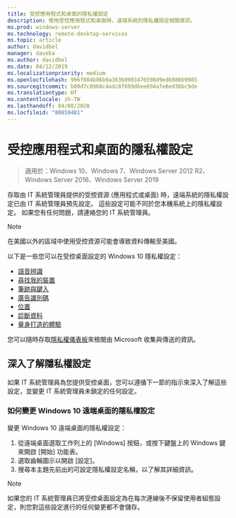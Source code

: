```yaml
---
title: 受控應用程式和桌面的隱私權設定
description: 使用受控應用程式和桌面時，遠端系統的隱私權設定相關資訊。
ms.prod: windows-server
ms.technology: remote-desktop-services
ms.topic: article
author: davidbel
manager: daveba
ms.author: davidbel
ms.date: 04/12/2019
ms.localizationpriority: medium
ms.openlocfilehash: 996f084b86b0a363b0903476598d9edb086b9985
ms.sourcegitcommit: b00d7c8968c4adc8f699dbee694afe6ed36bc9de
ms.translationtype: HT
ms.contentlocale: zh-TW
ms.lasthandoff: 04/08/2020
ms.locfileid: "80859481"
---
```

# <a name="privacy-settings-for-managed-apps-and-desktops"></a>受控應用程式和桌面的隱私權設定

>適用於：Windows 10、Windows 7、Windows Server 2012 R2、Windows Server 2016、Windows Server 2019

存取由 IT 系統管理員提供的受控資源 (應用程式或桌面) 時，遠端系統的隱私權設定已由 IT 系統管理員預先設定。 這些設定可能不同於您本機系統上的隱私權設定。 如果您有任何問題，請連絡您的 IT 系統管理員。

>[!NOTE]
>在美國以外的區域中使用受控資源可能會導致資料傳輸至美國。

以下是一些您可以在受控桌面設定的 Windows 10 隱私權設定：

- [語音辨識](https://go.microsoft.com/fwlink/?linkid=874646)
- [尋找我的裝置](https://go.microsoft.com/fwlink/?linkid=533063)
- [筆跡與鍵入](https://go.microsoft.com/fwlink/?linkid=874646)
- [廣告識別碼](https://go.microsoft.com/fwlink/?linkid=838419)
- [位置](https://go.microsoft.com/fwlink/?linkid=529987)
- [診斷資料](https://go.microsoft.com/fwlink/?linkid=614828)
- [量身打造的體驗](https://go.microsoft.com/fwlink/?linkid=614828)

您可以隨時存取[隱私權儀表板](https://go.microsoft.com/fwlink/?linkid=864206)來檢閱由 Microsoft 收集與傳送的資訊。

## <a name="learn-more-about-privacy-settings"></a>深入了解隱私權設定

如果 IT 系統管理員為您提供受控桌面，您可以遵循下一節的指示來深入了解這些設定，並變更 IT 系統管理員未鎖定的任何設定。

### <a name="how-to-change-privacy-settings-in-windows-10-remote-desktops"></a>如何變更 Windows 10 遠端桌面的隱私權設定

變更 Windows 10 遠端桌面的隱私權設定：

1. 從遠端桌面選取工作列上的 [Windows] 按鈕，或按下鍵盤上的 Windows 鍵來開啟 [開始] 功能表。
2. 選取齒輪圖示以開啟 [設定]。
3. 搜尋本主題先前出的可設定隱私權設定名稱，以了解其詳細資訊。

>[!NOTE]
> 如果您的 IT 系統管理員已將受控桌面設定為在每次連線後不保留使用者組態設定，則您對這些設定進行的任何變更都不會儲存。
